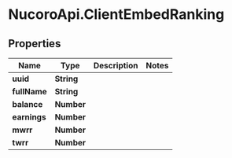 # NucoroApi.ClientEmbedRanking

## Properties

Name | Type | Description | Notes
------------ | ------------- | ------------- | -------------
**uuid** | **String** |  | 
**fullName** | **String** |  | 
**balance** | **Number** |  | 
**earnings** | **Number** |  | 
**mwrr** | **Number** |  | 
**twrr** | **Number** |  | 


